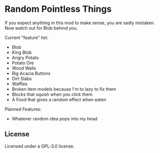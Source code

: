 # Random Pointless Things

If you expect anything in this mod to make sense, you are sadly mistaken. Now watch out for Blob behind you.

Current "feature" list:
  - Blob
  - King Blob
  - Angry Potato
  - Potato Ore
  - Wood Walls
  - Big Acacia Buttons
  - Dirt Slabs
  - Waffles
  - Broken item models because I'm to lazy to fix them
  - Blocks that squish when you click them
  - A Food that gives a random effect when eaten

Planned Features:
- Whatever random idea pops into my head

## License

Licensed under a GPL-3.0 license.
